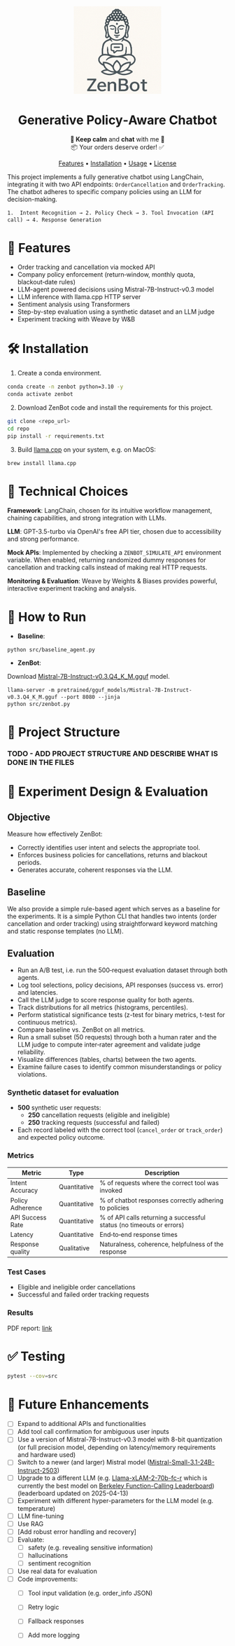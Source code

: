 <p align="center">
  <img src="docs/logo.png" alt="Project Logo" width="200">
</p>

<h1 align="center">Generative Policy‑Aware Chatbot</h1>

<p align="center">
  <strong>🧘 Keep calm</strong> and <strong>chat</strong> with me 💬<br>
  📦 Your orders deserve order! ✅
</p>

<p align="center">
  <a href="#features">Features</a> •
  <a href="#installation">Installation</a> •
  <a href="#usage">Usage</a> •
  <a href="#license">License</a>
</p>


This project implements a fully generative chatbot using LangChain, integrating it with two API endpoints: `OrderCancellation` and `OrderTracking`. The chatbot adheres to specific company policies using an LLM for decision-making.

	1.	Intent Recognition → 2. Policy Check → 3. Tool Invocation (API call) → 4. Response Generation

# 🎯 Features
- Order tracking and cancellation via mocked API
- Company policy enforcement (return‑window, monthly quota, blackout‑date rules)
- LLM-agent powered decisions using Mistral-7B-Instruct-v0.3 model
- LLM inference with llama.cpp HTTP server
- Sentiment analysis using Transformers
- Step-by-step evaluation using a synthetic dataset and an LLM judge
- Experiment tracking with Weave by W&B

# 🛠 Installation

1. Create a conda environment.

``` bash
conda create -n zenbot python=3.10 -y
conda activate zenbot
```

2. Download ZenBot code and install the requirements for this project.

```bash
git clone <repo_url>
cd repo
pip install -r requirements.txt
```

3. Build [llama.cpp](https://github.com/ggml-org/llama.cpp?tab=readme-ov-file#building-the-project) on your system, e.g. on MacOS:

```bash
brew install llama.cpp
```

# 🧠 Technical Choices

**Framework**: LangChain, chosen for its intuitive workflow management, chaining capabilities, and strong integration with LLMs.

**LLM**: GPT-3.5-turbo via OpenAI's free API tier, chosen due to accessibility and strong performance.

**Mock APIs**: Implemented by checking a `ZENBOT_SIMULATE_API` environment variable. When enabled, returning randomized dummy responses for cancellation and tracking calls instead of making real HTTP requests.

**Monitoring & Evaluation**: Weave by Weights & Biases provides powerful, interactive experiment tracking and analysis.

# 🚀 How to Run

- **Baseline**: 
```
python src/baseline_agent.py
```

- **ZenBot**:

Download [Mistral-7B-Instruct-v0.3.Q4_K_M.gguf](https://huggingface.co/MaziyarPanahi/Mistral-7B-Instruct-v0.3-GGUF/blob/main/Mistral-7B-Instruct-v0.3.Q4_K_M.gguf) model.

```
llama-server -m pretrained/gguf_models/Mistral-7B-Instruct-v0.3.Q4_K_M.gguf --port 8080 --jinja
python src/zenbot.py
```

# 📁 Project Structure

### TODO - ADD PROJECT STRUCTURE AND DESCRIBE WHAT IS DONE IN THE FILES


# 🧪 Experiment Design & Evaluation

## Objective
Measure how effectively ZenBot:
- Correctly identifies user intent and selects the appropriate tool.
- Enforces business policies for cancellations, returns and blackout periods.
- Generates accurate, coherent responses via the LLM.

## Baseline

We also provide a simple rule-based agent which serves as a baseline for the experiments. It is a simple Python CLI that handles two intents (order cancellation and order tracking) using straightforward keyword matching and static response templates (no LLM).

## Evaluation

- Run an A/B test, i.e. run the 500‑request evaluation dataset through both agents.
- Log tool selections, policy decisions, API responses (success vs. error) and latencies.
- Call the LLM judge to score response quality for both agents. 
- Track distributions for all metrics (histograms, percentiles). 
- Perform statistical significance tests (z-test for binary metrics, t-test for continuous metrics).
- Compare baseline vs. ZenBot on all metrics.
- Run a small subset (50 requests) through both a human rater and the LLM judge to compute inter‑rater agreement and validate judge reliability.
- Visualize differences (tables, charts) between the two agents.
- Examine failure cases to identify common misunderstandings or policy violations.

### Synthetic dataset for evaluation
- **500** synthetic user requests:
  - **250** cancellation requests (eligible and ineligible)
  - **250** tracking requests (successful and failed)
- Each record labeled with the correct tool (`cancel_order` or `track_order`) and expected policy outcome.

### Metrics
| Metric | Type | Description |
|--------|------|-----|
| Intent Accuracy | Quantitative | % of requests where the correct tool was invoked |
| Policy Adherence | Quantitative | % of chatbot responses correctly adhering to policies |
| API Success Rate | Quantitative | % of API calls returning a successful status (no timeouts or errors) |
| Latency | Quantitative | End‑to‑end response times |
| Response quality | Qualitative | Naturalness, coherence, helpfulness of the response |

### Test Cases
- Eligible and ineligible order cancellations
- Successful and failed order tracking requests

### Results

PDF report: [link](docs/results.pdf)

# ✅ Testing
```bash
pytest --cov=src
```

# 🤖 Future Enhancements

- [ ] Expand to additional APIs and functionalities
- [ ] Add tool call confirmation for ambiguous user inputs
- [ ] Use a version of Mistral-7B-Instruct-v0.3 model with 8-bit quantization (or full precision model, depending on latency/memory requirements and hardware used)
- [ ] Switch to a newer (and larger) Mistral model ([Mistral-Small-3.1-24B-Instruct-2503](https://huggingface.co/bartowski/mistralai_Mistral-Small-3.1-24B-Instruct-2503-GGUF))
- [ ] Upgrade to a different LLM (e.g. [Llama-xLAM-2-70b-fc-r](https://huggingface.co/DevQuasar/Salesforce.Llama-xLAM-2-70b-fc-r-GGUF) which is currently the best model on [Berkeley Function-Calling Leaderboard](https://gorilla.cs.berkeley.edu/leaderboard.html)) (leaderboard updated on 2025-04-13)
- [ ] Experiment with different hyper-parameters for the LLM model (e.g. temperature)
- [ ] LLM fine-tuning
- [ ] Use RAG
- [ ] [Add robust error handling and recovery]
- [ ] Evaluate:
  - [ ] safety (e.g. revealing sensitive information)
  - [ ] hallucinations
  - [ ] sentiment recognition
- [ ] Use real data for evaluation
- [ ] Code improvements:
  - [ ] Tool input validation (e.g. order_info JSON)
  - [ ] Retry logic
  - [ ] Fallback responses
  - [ ] Add more logging

